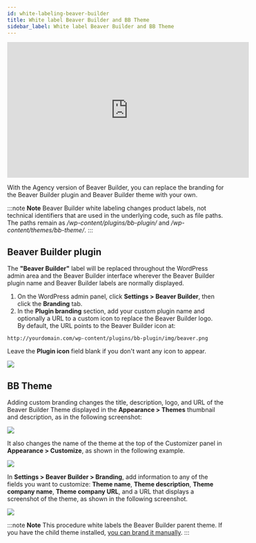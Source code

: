 ```yaml
---
id: white-labeling-beaver-builder
title: White label Beaver Builder and BB Theme
sidebar_label: White label Beaver Builder and BB Theme
---
```


<div className="embed-responsive">
  <iframe width="560" height="315" src="https://www.youtube-nocookie.com/embed/OQP1ZO7PMYQ?rel=0" FrameBorder="0" allow="accelerometer; autoplay; encrypted-media; gyroscope; picture-in-picture" allowFullScreen></iframe>
</div>

With the Agency version of Beaver Builder, you can replace the branding for
the Beaver Builder plugin and Beaver Builder theme with your own.

:::note **Note**
Beaver Builder white labeling changes product labels, not technical identifiers that are used in the underlying code, such as file paths. The paths remain as */wp-content/plugins/bb-plugin/* and */wp-content/themes/bb-theme/*.
:::

## Beaver Builder plugin

The **"Beaver Builder"** label will be replaced throughout the WordPress admin
area and the Beaver Builder interface wherever the Beaver Builder plugin name
and Beaver Builder labels are normally displayed.

1. On the WordPress admin panel, click **Settings > Beaver Builder**, then click the  **Branding** tab.
2. In the **Plugin branding** section, add your custom plugin name and optionally a URL to a custom icon to replace the Beaver Builder logo.  
  By default, the URL points to the Beaver Builder icon at:

  ```markup
  http://yourdomain.com/wp-content/plugins/bb-plugin/img/beaver.png
  ```

  Leave the **Plugin icon** field blank if you don't want any icon to appear.  

  ![](/img/white-lable-bb-1.png)

## BB Theme

Adding custom branding changes the title, description, logo, and URL of the
Beaver Builder Theme displayed in the **Appearance > Themes** thumbnail and
description, as in the following screenshot:

![](/img/white-lable-bb-2.jpg)

It also changes the name of the theme at the top of the Customizer panel in
**Appearance > Customize**, as shown in the following example.

![](/img/white-lable-bb-3.png)

In **Settings > Beaver Builder > Branding**, add information to any of the fields you want to customize: **Theme name**, **Theme description**, **Theme company name**, **Theme company URL**, and a URL that displays a screenshot of the theme, as shown in the following screenshot.

![](/img/white-lable-bb-4.png)

:::note **Note**
This procedure white labels the Beaver Builder parent theme. If you
have the child theme installed, [you can brand it manually](/bb-theme/white-labeling/white-label-your-child-theme.md).
:::
